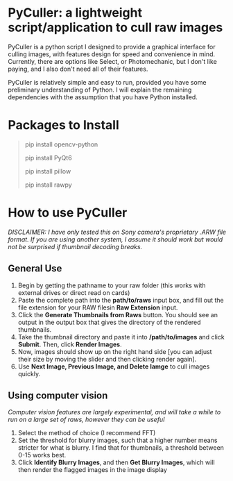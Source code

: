 # PyCuller: a lightweight script/application to cull raw images
PyCuller is a python script I designed to provide a graphical interface for culling images, with features design for speed and convenience in mind. Currently, there are options like Select, or Photomechanic, but I don't like paying, and I also don't need all of their features.

PyCuller is relatively simple and easy to run, provided you have some preliminary understanding of Python. I will explain the remaining dependencies with the assumption that you have Python installed.

# Packages to Install
> pip install opencv-python
> 
> pip install PyQt6
> 
> pip install pillow
> 
> pip install rawpy

# How to use PyCuller
*DISCLAIMER: I have only tested this on Sony camera's proprietary .ARW file format. If you are using another system, I assume it should work but would not be surprised if thumbnail decoding breaks.*

## General Use
1. Begin by getting the pathname to your raw folder (this works with external drives or direct read on cards)
2. Paste the complete path into the **path/to/raws** input box, and fill out the file extension for your RAW filesin **Raw Extension** input.
3. Click the **Generate Thumbnails from Raws** button. You should see an output in the output box that gives the directory of the rendered thumbnails.
4. Take the thumbnail directory and paste it into **/path/to/images** and click **Submit**. Then, click **Render Images**.
5. Now, images should show up on the right hand side [you can adjust their size by moving the slider and then clicking render again].
6. Use **Next Image, Previous Image, and Delete Iamge** to cull images quickly.

## Using computer vision
*Computer vision features are largely experimental, and will take a while to run on a large set of raws, however they can be useful*
1. Select the method of choice (I recommend FFT)
2. Set the threshold for blurry images, such that a higher number means stricter for what is blurry. I find that for thumbnails, a threshold between 0-15 works best.
3. Click **Identify Blurry Images**, and then **Get Blurry Images**, which will then render the flagged images in the image display
